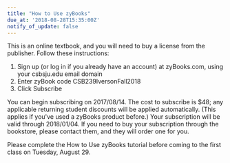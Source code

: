 ```yaml
---
title: "How to Use zyBooks"
due_at: '2018-08-28T15:35:00Z'
notify_of_update: false
---
```


This is an online textbook, and you will need to buy a license from the
publisher. Follow these instructions:

1. Sign up (or log in if you already have an account) at zyBooks.com, using your
   csbsju.edu email domain
1. Enter zyBook code CSB239IversonFall2018
1. Click Subscribe

You can begin subscribing on 2017/08/14. The cost to subscribe is $48; any
applicable returning student discounts will be applied automatically. (This
applies if you've used a zyBooks product before.) Your subscription will be
valid through 2018/01/04. If you need to buy your subscription through the
bookstore, please contact them, and they will order one for you.

Please complete the How to Use zyBooks tutorial before coming to the first class
on Tuesday, August 29.
